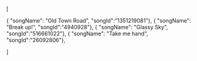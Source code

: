 [

  { "songName": "Old Town Road", "songId":"1351219081"},
  { "songName": "Break up!", "songId":"4940928"},
  { "songName": "Glassy Sky", "songId":"516661022"},
  { "songName": "Take me hand", "songId":"26092806"},
  
]
